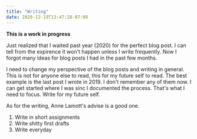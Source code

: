```yaml
---
title: "Writing"
date: 2020-12-19T13:47:28-07:00
---
```

**This is a work in progress**

Just realized that I waited past year (2020) for the perfect blog post. I can tell from the expirence it won't happen unless I write frequently. Now I forgot many ideas for blog posts I had in the past few months.

I need to change my perspective of the blog posts and writing in general. This is not for anyone else to read, this for my future self to read. The best example is the last post I wrote in
2019. I don't remember any of them now. I can get started where I was sinc I documented the process. That's what I need to focus. Write for my future self.

As for the  writing, Anne Lamott's advise is a good one.

1. Write in short assignments
2. Write shitty first drafts
3. Write everyday